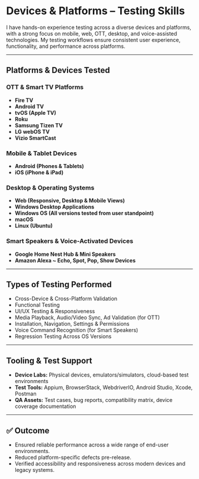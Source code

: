 # Devices & Platforms – Testing Skills

I have hands-on experience testing across a diverse devices and platforms, with a strong focus on mobile, web, OTT, desktop, and voice-assisted technologies. My testing workflows ensure consistent user experience, functionality, and performance across platforms.

---

## Platforms & Devices Tested

### OTT & Smart TV Platforms
- **Fire TV**
- **Android TV**
- **tvOS (Apple TV)**
- **Roku**
- **Samsung Tizen TV**
- **LG webOS TV**
- **Vizio SmartCast**

### Mobile & Tablet Devices
- **Android (Phones & Tablets)**
- **iOS (iPhone & iPad)**

### Desktop & Operating Systems
- **Web (Responsive, Desktop & Mobile Views)**
- **Windows Desktop Applications**
- **Windows OS (All versions tested from user standpoint)**
- **macOS**
- **Linux (Ubuntu)**

### Smart Speakers & Voice-Activated Devices
- **Google Home Nest Hub &  Mini Speakers**
- **Amazon Alexa ~ Echo, Spot, Pop, Show Devices**

---

## Types of Testing Performed
- Cross-Device & Cross-Platform Validation
- Functional Testing
- UI/UX Testing & Responsiveness
- Media Playback, Audio/Video Sync, Ad Validation (for OTT)
- Installation, Navigation, Settings & Permissions
- Voice Command Recognition (for Smart Speakers)
- Regression Testing Across OS Versions

---

## Tooling & Test Support
- **Device Labs:** Physical devices, emulators/simulators, cloud-based test environments
- **Test Tools:** Appium, BrowserStack, WebdriverIO, Android Studio, Xcode, Postman
- **QA Assets:** Test cases, bug reports, compatibility matrix, device coverage documentation

---

## ✅ Outcome
- Ensured reliable performance across a wide range of end-user environments.
- Reduced platform-specific defects pre-release.
- Verified accessibility and responsiveness across modern devices and legacy systems.
